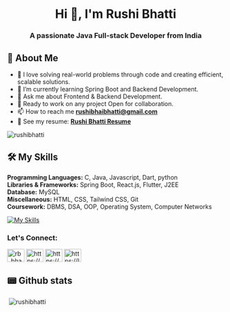 <h1 align="center">Hi 👋, I'm Rushi Bhatti</h1>
<h3 align="center">A passionate Java Full-stack Developer from India</h3>

## 🚀 About Me
- 🛫 I love solving real-world problems through code and creating efficient, scalable solutions.
- 🌱 I’m currently learning Spring Boot and Backend Development.
- 💬 Ask me about Frontend & Backend Development.
- 🍻 Ready to work on any project Open for collaboration.
- 📫 How to reach me **rushibhaibhatti@gmail.com**
- 📄 See my resume: [**Rushi Bhatti Resume**](https://drive.google.com/drive/folders/1vuWIFPLvGNmXheyWtWJdo2NQXC8Fm12r?dmr=1&ec=wgc-drive-globalnav-goto)

<p align="left"> <img src="https://komarev.com/ghpvc/?username=rushibhatti&label=Profile%20views&color=0e75b6&style=flat" alt="rushibhatti" /> </p>

## 🛠 My Skills

**Programming Languages:** C, Java, Javascript, Dart, python\
**Libraries & Frameworks:** Spring Boot, React.js, Flutter, J2EE\
**Database:** MySQL \
**Miscellaneous:** HTML, CSS, Tailwind CSS, Git\
**Coursework:** DBMS, DSA, OOP, Operating System, Computer Networks


[![My Skills](https://skillicons.dev/icons?i=c,java,js,dart,python,spring,react,flutter,tailwind,html,css,git,github,mysql,postman&theme=dark&perline=5)](https://skillicons.dev)

<h3 align="left">Let's Connect:</h3>
<p align="left">
<a href="https://x.com/RB_Bhatti_171" target="blank"><img align="center" src="https://raw.githubusercontent.com/rahuldkjain/github-profile-readme-generator/master/src/images/icons/Social/twitter.svg" alt="rb_bhatti_171" height="30" width="40" /></a>
<a href="https://www.linkedin.com/in/rushi-bhatti" target="blank"><img align="center" src="https://raw.githubusercontent.com/rahuldkjain/github-profile-readme-generator/master/src/images/icons/Social/linked-in-alt.svg" alt="https://www.linkedin.com/in/rushi-bhatti" height="30" width="40" /></a>
<a href="https://www.instagram.com/r.b.bhatti/" target="blank"><img align="center" src="https://raw.githubusercontent.com/rahuldkjain/github-profile-readme-generator/master/src/images/icons/Social/instagram.svg" alt="https://www.instagram.com/r.b.bhatti/" height="30" width="40" /></a>
<a href="https://leetcode.com/Rushi_Bhatti/" target="blank"><img align="center" src="https://raw.githubusercontent.com/rahuldkjain/github-profile-readme-generator/master/src/images/icons/Social/leet-code.svg" alt="https://leetcode.com/rushi_bhatti/" height="30" width="40" /></a>
</p>

## 📟 Github stats

<p>&nbsp;<img align="center" src="https://github-readme-stats.vercel.app/api?username=rushibhatti&show_icons=true&locale=en" alt="rushibhatti" /></p>
